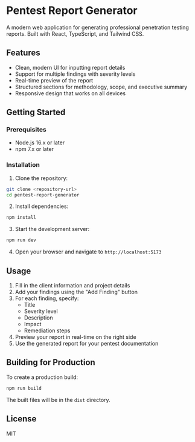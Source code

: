 # Pentest Report Generator

A modern web application for generating professional penetration testing reports. Built with React, TypeScript, and Tailwind CSS.

## Features

- Clean, modern UI for inputting report details
- Support for multiple findings with severity levels
- Real-time preview of the report
- Structured sections for methodology, scope, and executive summary
- Responsive design that works on all devices

## Getting Started

### Prerequisites

- Node.js 16.x or later
- npm 7.x or later

### Installation

1. Clone the repository:
```bash
git clone <repository-url>
cd pentest-report-generator
```

2. Install dependencies:
```bash
npm install
```

3. Start the development server:
```bash
npm run dev
```

4. Open your browser and navigate to `http://localhost:5173`

## Usage

1. Fill in the client information and project details
2. Add your findings using the "Add Finding" button
3. For each finding, specify:
   - Title
   - Severity level
   - Description
   - Impact
   - Remediation steps
4. Preview your report in real-time on the right side
5. Use the generated report for your pentest documentation

## Building for Production

To create a production build:

```bash
npm run build
```

The built files will be in the `dist` directory.

## License

MIT
